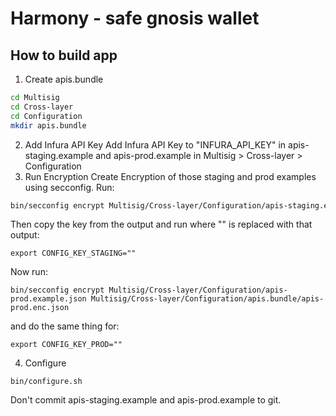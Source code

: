 # Harmony - safe gnosis wallet
## How to build app
 1. Create apis.bundle
```sh
cd Multisig
cd Cross-layer
cd Configuration
mkdir apis.bundle
```

2. Add Infura API Key
Add Infura API Key to "INFURA_API_KEY" in apis-staging.example and apis-prod.example in Multisig > Cross-layer > Configuration
3. Run Encryption
Create Encryption of those staging and prod examples using secconfig.
Run:
```sh
bin/secconfig encrypt Multisig/Cross-layer/Configuration/apis-staging.example.json Multisig/Cross-layer/Configuration/apis.bundle/apis-staging.enc.json
```
Then copy the key from the output and run where "" is replaced with that output:
```
export CONFIG_KEY_STAGING=""
```
Now run:
```
bin/secconfig encrypt Multisig/Cross-layer/Configuration/apis-prod.example.json Multisig/Cross-layer/Configuration/apis.bundle/apis-prod.enc.json
```
and do the same thing for:
```
export CONFIG_KEY_PROD=""
```

4. Configure
```
bin/configure.sh
```

Don't commit apis-staging.example and apis-prod.example to git.
